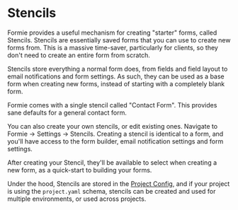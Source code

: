 # Stencils
Formie provides a useful mechanism for creating "starter" forms, called Stencils. Stencils are essentially saved forms that you can use to create new forms from. This is a massive time-saver, particularly for clients, so they don't need to create an entire form from scratch.

Stencils store everything a normal form does, from fields and field layout to email notifications and form settings. As such, they can be used as a base form when creating new forms, instead of starting with a completely blank form.

Formie comes with a single stencil called "Contact Form". This provides sane defaults for a general contact form.

You can also create your own stencils, or edit existing ones. Navigate to Formie → Settings → Stencils. Creating a stencil is identical to a form, and you'll have access to the form builder, email notification settings and form settings.

After creating your Stencil, they'll be available to select when creating a new form, as a quick-start to building your forms.

Under the hood, Stencils are stored in the [Project Config](https://docs.craftcms.com/v3/project-config.html), and if your project is using the `project.yaml` schema, stencils can be created and used for multiple environments, or used across projects.